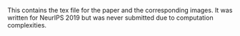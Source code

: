 This contains the tex file for the paper and the corresponding images. It was written for NeurIPS 2019 but was never submitted due to computation complexities.
